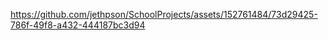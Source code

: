 


https://github.com/jethpson/SchoolProjects/assets/152761484/73d29425-786f-49f8-a432-444187bc3d94

